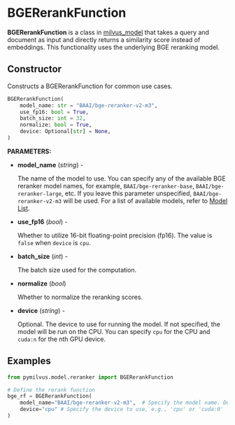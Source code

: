 # BGERerankFunction

**BGERerankFunction** is a class in [milvus_model](https://github.com/milvus-io/milvus-model) that takes a query and document as input and directly returns a similarity score instead of embeddings. This functionality uses the underlying BGE reranking model.

## Constructor

Constructs a BGERerankFunction for common use cases.

```python
BGERerankFunction(
    model_name: str = "BAAI/bge-reranker-v2-m3",
    use_fp16: bool = True,
    batch_size: int = 32,
    normalize: bool = True,
    device: Optional[str] = None,
)
```

**PARAMETERS:**

- **model_name** (*string*) -

    The name of the model to use. You can specify any of the available BGE reranker model names, for example, `BAAI/bge-reranker-base`, `BAAI/bge-reranker-large`, etc. If you leave this parameter unspecified, `BAAI/bge-reranker-v2-m3` will be used. For a list of available models, refer to [Model List](https://github.com/FlagOpen/FlagEmbedding/tree/master/FlagEmbedding/llm_reranker#model-list).

- **use_fp16** (*bool*) -

    Whether to utilize 16-bit floating-point precision (fp16). The value is `false` when `device` is `cpu`.

- **batch_size** (*int*) -

    The batch size used for the computation.

- **normalize** (*bool*)

    Whether to normalize the reranking scores.

- **device** (*string*) -

    Optional. The device to use for running the model. If not specified, the model will be run on the CPU. You can specify `cpu` for the CPU and `cuda:n` for the nth GPU device.

## Examples

```python
from pymilvus.model.reranker import BGERerankFunction

# Define the rerank function
bge_rf = BGERerankFunction(
    model_name="BAAI/bge-reranker-v2-m3",  # Specify the model name. Defaults to `BAAI/bge-reranker-v2-m3`.
    device="cpu" # Specify the device to use, e.g., 'cpu' or 'cuda:0'
)
```
